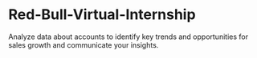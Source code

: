 # Red-Bull-Virtual-Internship
Analyze data about accounts to identify key trends and opportunities for sales growth and communicate your insights.
